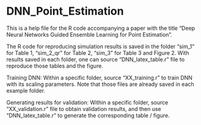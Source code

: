 # DNN_Point_Estimation

This is a help file for the R code accompanying a paper with the title “Deep Neural Networks Guided Ensemble Learning for Point Estimation”.

The R code for reproducing simulation results is saved in the folder “sim_1” for Table 1, “sim_2_qr” for Table 2, “sim_3” for Table 3 and Figure 2. With results saved in each folder, one can source “DNN_latex_table.r” file to reproduce those tables and the figure. 

Training DNN:
Within a specific folder, source “XX_training.r” to train DNN with its scaling parameters. Note that those files are already saved in each example folder.

Generating results for validation:
Within a specific folder, source “XX_validation.r” file to obtain validation results, and then use “DNN_latex_table.r” to generate the corresponding table / figure. 
